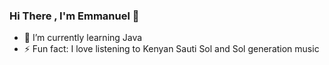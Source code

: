 ### Hi There , I'm Emmanuel  👋

- 🌱 I’m currently learning Java
- ⚡ Fun fact: I love listening to Kenyan Sauti Sol and Sol generation music
